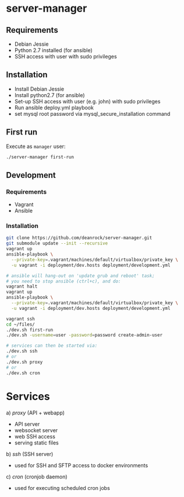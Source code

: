 # server-manager

## Requirements

* Debian Jessie
* Python 2.7 installed (for ansible)
* SSH access with user with sudo privileges

## Installation

* Install Debian Jessie
* Install python2.7 (for ansible)
* Set-up SSH access with user (e.g. john) with sudo privileges
* Run ansible deploy.yml playbook
* set mysql root password via mysql_secure_installation command

## First run

Execute as `manager` user:
```bash
./server-manager first-run
```

## Development

### Requirements

* Vagrant
* Ansible

### Installation

```bash
git clone https://github.com/deanrock/server-manager.git
git submodule update --init --recursive
vagrant up
ansible-playbook \
  --private-key=.vagrant/machines/default/virtualbox/private_key \
  -u vagrant -i deployment/dev.hosts deployment/development.yml

# ansible will hang-out on 'update grub and reboot' task;
# you need to stop ansible (ctrl+c), and do:
vagrant halt
vagrant up
ansible-playbook \
  --private-key=.vagrant/machines/default/virtualbox/private_key \
  -u vagrant -i deployment/dev.hosts deployment/development.yml

vagrant ssh
cd ~/files/
./dev.sh first-run
./dev.sh -username=user -password=password create-admin-user

# services can then be started via:
./dev.sh ssh
# or
./dev.sh proxy
# or
./dev.sh cron
```

Services
========

a) *proxy* (API + webapp)
- API server
- websocket server
- web SSH access
- serving static files

b) *ssh* (SSH server)
- used for SSH and SFTP access to docker environments

c) *cron* (cronjob daemon)
- used for executing scheduled cron jobs
